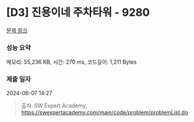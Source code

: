 # [D3] 진용이네 주차타워 - 9280 

[문제 링크](https://swexpertacademy.com/main/code/problem/problemDetail.do?contestProbId=AW9j74FacD0DFAUY) 

### 성능 요약

메모리: 55,236 KB, 시간: 270 ms, 코드길이: 1,211 Bytes

### 제출 일자

2024-06-07 14:27



> 출처: SW Expert Academy, https://swexpertacademy.com/main/code/problem/problemList.do